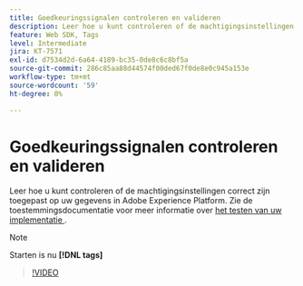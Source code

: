 ```yaml
---
title: Goedkeuringssignalen controleren en valideren
description: Leer hoe u kunt controleren of de machtigingsinstellingen correct zijn toegepast op uw gegevens in Adobe Experience Platform.
feature: Web SDK, Tags
level: Intermediate
jira: KT-7571
exl-id: d7534d2d-6a64-4189-bc35-0de8c6c8bf5a
source-git-commit: 286c85aa88d44574f00ded67f0de8e0c945a153e
workflow-type: tm+mt
source-wordcount: '59'
ht-degree: 0%

---
```


# Goedkeuringssignalen controleren en valideren

Leer hoe u kunt controleren of de machtigingsinstellingen correct zijn toegepast op uw gegevens in Adobe Experience Platform. Zie de toestemmingsdocumentatie voor meer informatie over [ het testen van uw implementatie ](https://experienceleague.adobe.com/docs/experience-platform/landing/governance-privacy-security/consent/adobe/overview.html?lang=nl-NL#test-implementation).

>[!NOTE]
>
> Starten is nu **[!DNL tags]**

>[!VIDEO](https://video.tv.adobe.com/v/3443792/?learn=on&enablevpops&captions=dut)
